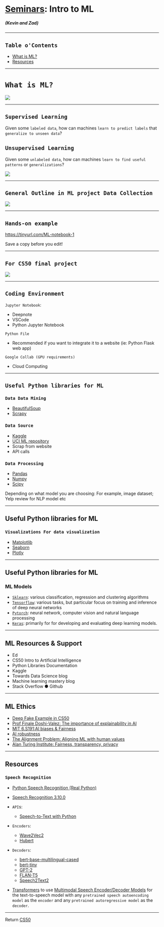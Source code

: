 # [Seminars](/README.md): Intro to ML

##### (Kevin and Zad)

___

## `Table o'Contents`

* [What is ML?](#what-is-ml)
* [Resources](#resources)

___

# `What is ML?`

![](/IMG/Seminar-ML/0.png)

___

## `Supervised Learning`

Given some `labeled data`, how can machines `learn to predict labels` that `generalize to unseen data`?

## `Unsupervised Learning`

Given some `unlabeled data`, how can machines `learn to find useful patterns` or `generalizations`?

![](/IMG/Seminar-ML/1.png)
___

## `General Outline in ML project Data Collection`

![](/IMG/Seminar-ML/2.png)

___

## `Hands-on example`

https://tinyurl.com/ML-notebook-1 

Save a copy before you edit!

___

## `For CS50 final project`

![](/IMG/Seminar-ML/3.png)

___

## `Coding Environment`

`Jupyter Notebook`:
* Deepnote
* VSCode
* Python Jupyter Notebook

`Python File`
* Recommended if you want to integrate it to a website (ie: Python Flask web app)

`Google Collab (GPU requirements)`
* Cloud Computing

___

## `Useful Python libraries for ML`

### `Data Data Mining`

* [BeautifulSoup](https://www.crummy.com/software/BeautifulSoup/bs4/doc/)
* [Scrapy](https://scrapy.org/)

### `Data Source`

* [Kaggle](https://www.kaggle.com/datasets)
* [UCI ML repository](https://archive.ics.uci.edu/ml/index.php)
* Scrap from website
* API calls

### `Data Processing`

* [Pandas](https://pandas.pydata.org/)
* [Numpy](https://numpy.org/)
* [Scipy](https://scipy.org/)

Depending on what model you are choosing: For example, image dataset;
Yelp review for NLP model etc

___

## Useful Python libraries for ML

### `Visualizations For data visualization`

* [Matplotlib](https://matplotlib.org/)
* [Seaborn](https://seaborn.pydata.org/)
* [Plotly](https://plotly.com/)

___

## Useful Python libraries for ML 

### ML Models

* [`Sklearn`](https://scikit-learn.org/stable/): various classification, regression and clustering algorithms
* [`Tensorflow`](https://www.tensorflow.org/): various tasks, but particular focus on training and inference of deep neural networks
* [`Pytorch`](https://pytorch.org/): neural network, computer vision and natural language processing
* [`Keras`](https://keras.io/about/): primarily for for developing and evaluating deep learning models.

___

## ML Resources & Support

* Ed 
* CS50 Intro to Artificial Intelligence
* Python Libraries Documentation
* Kaggle 
* Towards Data Science blog
* Machine learning mastery blog
* Stack Overflow ● Github

___

## ML Ethics

* [Deep Fake Example in CS50](https://www.youtube.com/watch?v=Sv4GKbmzjmM)
* [Prof Finale Doshi-Valez: The importance of explainability in AI](https://youtu.be/4lIr8rgo5zE)
* [MIT 6.S191:AI biases & Fairness](https://youtu.be/wmyVODy_WD8)
* [AI robustness](https://youtu.be/eGQ4wqCGjXA)
* [The Alignment Problem: Aligning ML with human values](https://youtu.be/CzoVn8LUaDs)
* [Alan Turing Institute: Fairness, transparency, privacy](https://www.turing.ac.uk/research/interest-groups/fairness-transparency-privacy)

___

## Resources

### `Speech Recognition`

- [Python Speech Recognition (Real Python)](https://realpython.com/python-speech-recognition/)
- [Speech Recognition 3.10.0](https://pypi.org/project/SpeechRecognition/)

- `API`s:
    - [Speech-to-Text with Python](https://codelabs.developers.google.com/codelabs/cloud-speech-text-python3#0)

- `Encoders`:
    - [Wave2Vec2](https://huggingface.co/docs/transformers/model_doc/wav2vec2)
    - [Hubert](https://huggingface.co/docs/transformers/model_doc/hubert)

- `Decoders`:
    - [bert-base-multilingual-cased](https://huggingface.co/bert-base-multilingual-cased)
    - [bert-tiny](https://huggingface.co/prajjwal1/bert-tiny)
    - [GPT-2](https://huggingface.co/gpt2)
    - [FLAN-T5](https://huggingface.co/google/flan-t5-base)
    - [Speech2Text2](https://huggingface.co/docs/transformers/model_doc/speech_to_text_2)

-  [Transformers](https://huggingface.co/transformers) to use [Multimodal Speech Encoder/Decoder Models](https://huggingface.co/docs/transformers/model_doc/speech-encoder-decoder) for the text-to-speech model with any `pretrained speech autoencoding model` as the `encoder` and any `pretrained autoregressive model` as the `decoder`.

___

Return [CS50](/README.md)